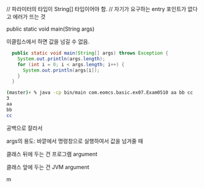 // 파라미터의 타입이 String[] 타입이어야 함. 
// 자기가 요구하는 entry 포인트가 없다고 에러가 뜨는 것

public static void main(String args) 

이클립스에서 하면 값을 넘길 수 없음.

```java
  public static void main(String[] args) throws Exception {
    System.out.println(args.length);
    for (int i = 0; i < args.length; i++) {
      System.out.println(args[i]);
    }
  }
```

```zsh
(master)⚡ % java -cp bin/main com.eomcs.basic.ex07.Exam0510 aa bb cc 
3
aa
bb
cc

```

공백으로 잘라서

args의 용도: 바깥에서 명령창으로 실행하여서 값을 넘겨줄 때

클래스 뒤에 두는 건 프로그램 argument 

클래스 앞에 두는 건 JVM argument 



m